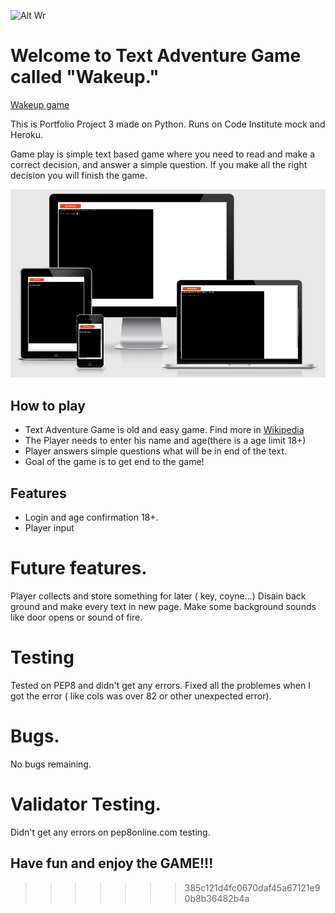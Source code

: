 
![Alt Wr](https://encrypted-tbn0.gstatic.com/images?q=tbn:ANd9GcS0aWK_eq1AAh2pWHdZbHjfCzM4itaUZTYp6YA2B5IsLaT2oYmIH0YOHKi3MVnjiBHqq8g&usqp=CAU)

# Welcome to Text Adventure Game called "Wakeup."

[Wakeup game](https://myfirstapptextadventure.herokuapp.com/)

This is Portfolio Project 3 made on Python. Runs on Code Institute mock and Heroku.

Game play is simple text based game where you need to read and make a correct decision, and answer a simple question. 
If you make all the right decision you will finish the game.

![Wakeup](images/Wakeup.PNG)

## How to play

* Text Adventure Game is old and easy game. Find more in [Wikipedia](https://en.wikipedia.org/wiki/Text-based_game)
* The Player needs to enter his name and age(there is a age limit 18+)
* Player answers simple questions what will be in end of the text.
* Goal of the game is to get end to the game!

## Features

* Login and age confirmation 18+.
* Player input

# Future features.

Player collects and store something for later ( key, coyne...) 
Disain back ground and make every text in new page.
Make some background sounds like door opens or sound of fire.

# Testing

Tested on PEP8 and didn't get any errors.
Fixed all the problemes when I got the error ( like cols was over 82 or other unexpected error).

# Bugs.

No bugs remaining.

# Validator Testing.

Didn't get any errors on pep8online.com testing.

## Have fun and enjoy the GAME!!!
>>>>>>> 385c121d4fc0670daf45a67121e90b8b36482b4a
